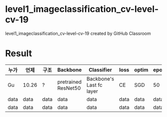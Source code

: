 # level1_imageclassification_cv-level-cv-19
level1_imageclassification_cv-level-cv-19 created by GitHub Classroom

# Result
|누가|언제|구조|Backbone|Classifier|loss|optim|epochs|seed|batch|lr|acc|F1|
|---|---|---|---|---|---|---|---|---|---|---|---|---|
|Gu|10.26| ? |pretrained ResNet50|Backbone's Last fc layer|CE|SGD|50|42|64|1e-3|54.9365|0.5080|
|data|data|data|data|data|data|data|data|data|data|data|
|data|data|data|data|data|data|data|data|data|data|data|
